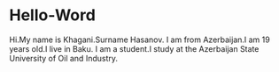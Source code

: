 # Hello-Word
Hi.My name is Khagani.Surname Hasanov.
I am from Azerbaijan.I am 19 years old.I live in Baku.
I am a student.I study at the Azerbaijan State University of Oil and Industry.
